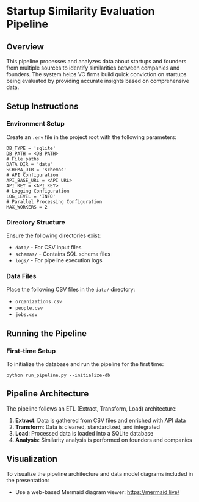 # Startup Similarity Evaluation Pipeline

## Overview
This pipeline processes and analyzes data about startups and founders from multiple sources to identify similarities between companies and founders. The system helps VC firms build quick conviction on startups being evaluated by providing accurate insights based on comprehensive data.

## Setup Instructions

### Environment Setup
Create an `.env` file in the project root with the following parameters:
```
DB_TYPE = 'sqlite'
DB_PATH = <DB PATH>
# File paths
DATA_DIR = 'data'
SCHEMA_DIR = 'schemas'
# API Configuration
API_BASE_URL = <API URL>
API_KEY = <API KEY>
# Logging Configuration
LOG_LEVEL = 'INFO'
# Parallel Processing Configuration
MAX_WORKERS = 2
```

### Directory Structure
Ensure the following directories exist:
- `data/` - For CSV input files
- `schemas/` - Contains SQL schema files
- `logs/` - For pipeline execution logs

### Data Files
Place the following CSV files in the `data/` directory:
- `organizations.csv`
- `people.csv`
- `jobs.csv`

## Running the Pipeline

### First-time Setup
To initialize the database and run the pipeline for the first time:
```
python run_pipeline.py --initialize-db
```

## Pipeline Architecture
The pipeline follows an ETL (Extract, Transform, Load) architecture:
1. **Extract**: Data is gathered from CSV files and enriched with API data
2. **Transform**: Data is cleaned, standardized, and integrated
3. **Load**: Processed data is loaded into a SQLite database
4. **Analysis**: Similarity analysis is performed on founders and companies

## Visualization
To visualize the pipeline architecture and data model diagrams included in the presentation:
- Use a web-based Mermaid diagram viewer: https://mermaid.live/
